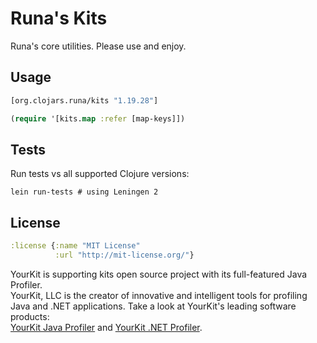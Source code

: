# Runa's Kits

Runa's core utilities.  Please use and enjoy.

Usage
-----

```clj
[org.clojars.runa/kits "1.19.28"]
```

```clj
(require '[kits.map :refer [map-keys]])
```

Tests
-----

Run tests vs all supported Clojure versions:

```
lein run-tests # using Leningen 2
```

License
-------

```clj
:license {:name "MIT License"
          :url "http://mit-license.org/"}
```

YourKit is supporting kits open source project with its full-featured Java Profiler.   
YourKit, LLC is the creator of innovative and intelligent tools for profiling  
Java and .NET applications. Take a look at YourKit's leading software products:  
<a href="http://www.yourkit.com/java/profiler/index.jsp">YourKit Java Profiler</a> and 
<a href="http://www.yourkit.com/.net/profiler/index.jsp">YourKit .NET Profiler</a>.
